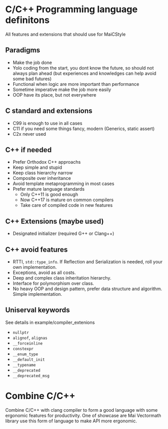 # C/C++ Programming language definitons
All features and extensions that should use for MaiCStyle

## Paradigms
- Make the job done
- Yolo coding from the start, you dont know the future, so should not always plan ahead (but experiences and knowledges can help avoid some bad futures)
- Functional when logic are more important than performance
- Sometime imperative make the job more easily
- OOP have its place, but not everywhere


## C standard and extensions
- C99 is enough to use in all cases
- C11 if you need some things fancy, modern (Generics, static assert)
- C2x never used


## C++ if needed
- Prefer Orthodox C++ approachs
- Keep simple and stupid
- Keep class hierarchy narrow
- Composite over inheritance
- Avoid template metaprogramming in most cases
- Prefer mature language standards
    - Only C++11 is good enough
    - Now C++17 is mature on common compilers
    - Take care of compiled code in new features


## C++ Extensions (maybe used)
- Designated initializer (required G++ or Clang++)


## C++ avoid features
- RTTI, `std::type_info`. If Reflection and Serialization is needed, roll your own implementation.
- Exceptions, avoid as all costs.
- Deep and complex class inheritation hierarchy.
- Interface for polymorphism over class.
- No heavy OOP and design pattern, prefer data structure and algorithm. Simple implementation.


## Uniserval keywords
See details in example/compiler_extenions
- `nullptr`
- `alignof`, `alignas`
- `__forceinline`
- `constexpr`
- `__enum_type`
- `__default_init`
- `__typename`
- `__deprecated`
- `__deprecated_msg`


# Combine C/C++ 
Combine C/C++ with clang compiler to form a good language with some ergonomic features for productivity.
One of showcase are Mai Vectormath library use this form of language to make API more ergonomic.
